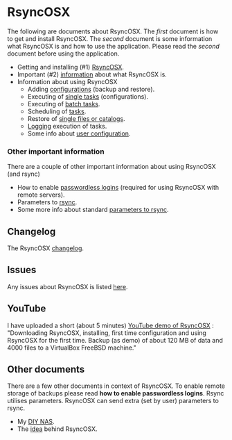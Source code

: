 # RsyncOSX

The following are documents about RsyncOSX. The _first_ document is how to get and install RsyncOSX. The _second_ document is some information what RsyncOSX is and how to use the application. Please read the _second_ document before using the application.

- Getting and installing (#1) [RsyncOSX](https://github.com/rsyncOSX/Documentation/blob/master/docs/RsyncOSX.md).
- Important (#2) [information](https://github.com/rsyncOSX/Documentation/blob/master/docs/HowtoUseRsyncOSX.md) about what RsyncOSX is.
- Information about using RsyncOSX
  - Adding [configurations](https://github.com/rsyncOSX/Documentation/blob/master/docs/AddConfigurations.md) (backup and restore).
  - Executing of [single tasks](https://github.com/rsyncOSX/Documentation/blob/master/docs/SingleTask.md) (configurations).
  - Executing of [batch tasks](https://github.com/rsyncOSX/Documentation/blob/master/docs/BatchTask.md).
  - Scheduling of [tasks](https://github.com/rsyncOSX/Documentation/blob/master/docs/ScheduleTasks.md).
  - Restore of [single files or catalogs](https://github.com/rsyncOSX/Documentation/blob/master/docs/CopySingleFiles.md).
  - [Logging](https://github.com/rsyncOSX/Documentation/blob/master/docs/Logging.md) execution of tasks.
  - Some info about [user configuration](https://github.com/rsyncOSX/Documentation/blob/master/docs/UserConfiguration.md).

### Other important information

There are a couple of other important information about using RsyncOSX (and rsync)

- How to enable [passwordless logins](https://github.com/rsyncOSX/Documentation/blob/master/docs/PasswordlessLogin.md) (required for using RsyncOSX with remote servers).
- Parameters to [rsync](https://github.com/rsyncOSX/Documentation/blob/master/docs/Parameters.md).
- Some more info about standard [parameters to rsync](https://github.com/rsyncOSX/Documentation/blob/master/docs/RsyncParameters.md).

## Changelog

The RsyncOSX [changelog](https://github.com/rsyncOSX/Documentation/blob/master/docs/Changelog.md).

## Issues

Any issues about RsyncOSX is listed [here](https://github.com/rsyncOSX/Version3.x/issues).

## YouTube

I have uploaded a short (about 5 minutes) [YouTube demo of RsyncOSX](https://www.youtube.com/watch?v=ty1r7yvgExo) : "Downloading RsyncOSX, installing, first time configuration and using RsyncOSX for the first time. Backup (as demo) of about 120 MB of data and 4000 files to a VirtualBox FreeBSD machine."

## Other documents

There are a few other documents in context of RsyncOSX. To enable remote storage of backups please read **how to enable passwordless logins**. Rsync utilises parameters. RsyncOSX can send extra (set by user) parameters to rsync.


- My [DIY NAS](https://github.com/rsyncOSX/Documentation/blob/master/docs/DIYNAS.md).
- The [idea](https://github.com/rsyncOSX/Documentation/blob/master/docs/Idea.md) behind RsyncOSX.
